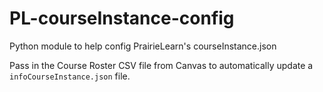 # PL-courseInstance-config

Python module to help config PrairieLearn's courseInstance.json

Pass in the Course Roster CSV file from Canvas to automatically update a `infoCourseInstance.json` file.
